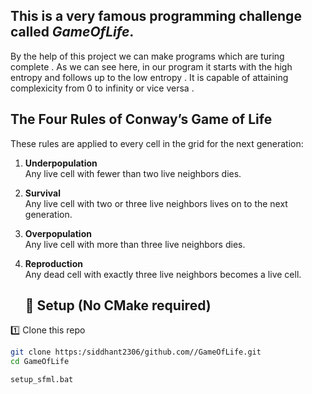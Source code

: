 ## This is a very famous programming challenge called *GameOfLife*. 
 By the help of this project we can make programs which are turing complete . As we can see here, in our program it starts with the high entropy and follows up to the low entropy  . It is capable of attaining complexicity from 0 to infinity or vice versa .

## The Four Rules of Conway’s Game of Life

These rules are applied to every cell in the grid for the next generation:

1. **Underpopulation**  
   Any live cell with fewer than two live neighbors dies.

2. **Survival**  
   Any live cell with two or three live neighbors lives on to the next generation.

3. **Overpopulation**  
   Any live cell with more than three live neighbors dies.

4. **Reproduction**  
   Any dead cell with exactly three live neighbors becomes a live cell.


   ## 🧩 Setup (No CMake required)

1️⃣ Clone this repo  
```bash
git clone https:/siddhant2306/github.com//GameOfLife.git
cd GameOfLife

setup_sfml.bat
